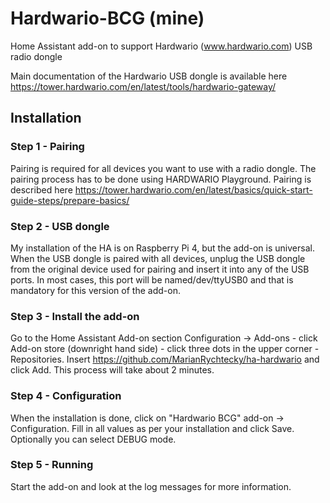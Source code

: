 # Hardwario-BCG (mine)
Home Assistant add-on to support Hardwario (www.hardwario.com) USB radio dongle

Main documentation of the Hardwario USB dongle is available here https://tower.hardwario.com/en/latest/tools/hardwario-gateway/

## Installation
### Step 1 - Pairing
 Pairing is required for all devices you want to use with a radio dongle. The pairing process has to be done using HARDWARIO Playground. Pairing is described here https://tower.hardwario.com/en/latest/basics/quick-start-guide-steps/prepare-basics/
 
### Step 2 - USB dongle
 My installation of the HA is on Raspberry Pi 4, but the add-on is universal. When the USB dongle is paired with all devices, unplug the USB dongle from the original device used for pairing and insert it into any of the USB ports. In most cases, this port will be named/dev/ttyUSB0 and that is mandatory for this version of the add-on.
 
### Step 3 - Install the add-on
 Go to the Home Assistant Add-on section Configuration -> Add-ons - click Add-on store (downright hand side) - click three dots in the upper corner - Repositories. Insert https://github.com/MarianRychtecky/ha-hardwario and click Add. This process will take about 2 minutes.

### Step 4 - Configuration
 When the installation is done, click on "Hardwario BCG" add-on -> Configuration. Fill in all values as per your installation and click Save. Optionally you can select DEBUG mode.

### Step 5 - Running
 Start the add-on and look at the log messages for more information.
